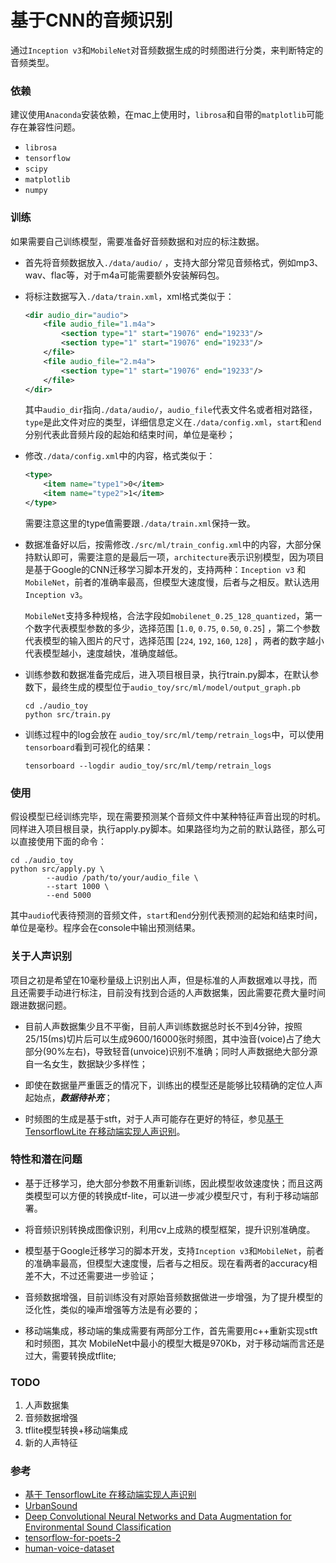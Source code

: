# 基于CNN的音频识别

通过`Inception v3`和`MobileNet`对音频数据生成的时频图进行分类，来判断特定的音频类型。

### 依赖

建议使用`Anaconda`安装依赖，在mac上使用时，`librosa`和自带的`matplotlib`可能存在兼容性问题。

- `librosa`
- `tensorflow`
- `scipy`
- `matplotlib`
- `numpy`

### 训练

如果需要自己训练模型，需要准备好音频数据和对应的标注数据。

- 首先将音频数据放入` ./data/audio/ ` ，支持大部分常见音频格式，例如mp3、wav、flac等，对于m4a可能需要额外安装解码包。

- 将标注数据写入`./data/train.xml`，xml格式类似于：

	```xml
	<dir audio_dir="audio">
		<file audio_file="1.m4a">
			<section type="1" start="19076" end="19233"/>
			<section type="1" start="19076" end="19233"/>
		</file>
		<file audio_file="2.m4a">
			<section type="1" start="19076" end="19233"/>
		</file>
	</dir>
    ```

	其中`audio_dir`指向` ./data/audio/ `，`audio_file`代表文件名或者相对路径，`type`是此文件对应的类型，详细信息定义在`./data/config.xml`，`start`和`end`分别代表此音频片段的起始和结束时间，单位是毫秒；

- 修改`./data/config.xml`中的内容，格式类似于：

	```xml
	<type>
		<item name="type1">0</item>
		<item name="type2">1</item>
	</type>
    ```

	需要注意这里的type值需要跟`./data/train.xml`保持一致。

- 数据准备好以后，按需修改`./src/ml/train_config.xml`中的内容，大部分保持默认即可，需要注意的是最后一项，`architecture`表示识别模型，因为项目是基于Google的CNN迁移学习脚本开发的，支持两种：`Inception v3` 和 `MobileNet`，前者的准确率最高，但模型大速度慢，后者与之相反。默认选用`Inception v3`。

    `MobileNet`支持多种规格，合法字段如`mobilenet_0.25_128_quantized`，第一个数字代表模型参数的多少，选择范围 [`1.0`, `0.75`, `0.50`, `0.25`] ，第二个参数代表模型的输入图片的尺寸，选择范围 [`224`, `192`, `160`, `128`] ，两者的数字越小代表模型越小，速度越快，准确度越低。

- 训练参数和数据准备完成后，进入项目根目录，执行train.py脚本，在默认参数下，最终生成的模型位于`audio_toy/src/ml/model/output_graph.pb`

	```shell
	cd ./audio_toy
	python src/train.py
	```

- 训练过程中的log会放在 `audio_toy/src/ml/temp/retrain_logs`中，可以使用`tensorboard`看到可视化的结果：

	```shell
	tensorboard --logdir audio_toy/src/ml/temp/retrain_logs
	```

### 使用

假设模型已经训练完毕，现在需要预测某个音频文件中某种特征声音出现的时机。同样进入项目根目录，执行apply.py脚本。如果路径均为之前的默认路径，那么可以直接使用下面的命令：

```shell
cd ./audio_toy
python src/apply.py \
        --audio /path/to/your/audio_file \
        --start 1000 \
        --end 5000
```

其中`audio`代表待预测的音频文件，`start`和`end`分别代表预测的起始和结束时间，单位是毫秒。程序会在console中输出预测结果。

### 关于人声识别

项目之初是希望在10毫秒量级上识别出人声，但是标准的人声数据难以寻找，而且还需要手动进行标注，目前没有找到合适的人声数据集，因此需要花费大量时间跟进数据问题。

- 目前人声数据集少且不平衡，目前人声训练数据总时长不到4分钟，按照25/15(ms)切片后可以生成9600/16000张时频图，其中浊音(voice)占了绝大部分(90%左右)，导致轻音(unvoice)识别不准确；同时人声数据绝大部分源自一名女生，数据缺少多样性；

- 即使在数据量严重匮乏的情况下，训练出的模型还是能够比较精确的定位人声起始点，***数据待补充***；

- 时频图的生成是基于stft，对于人声可能存在更好的特征，参见[基于 TensorflowLite 在移动端实现人声识别](https://www.infoq.cn/article/speaker-dentification-based-on-tensorflowlite)。

### 特性和潜在问题

- 基于迁移学习，绝大部分参数不用重新训练，因此模型收敛速度快；而且这两类模型可以方便的转换成tf-lite，可以进一步减少模型尺寸，有利于移动端部署。

- 将音频识别转换成图像识别，利用cv上成熟的模型框架，提升识别准确度。

- 模型基于Google迁移学习的脚本开发，支持`Inception v3`和`MobileNet`，前者的准确率最高，但模型大速度慢，后者与之相反。现在看两者的accuracy相差不大，不过还需要进一步验证；

- 音频数据增强，目前训练没有对原始音频数据做进一步增强，为了提升模型的泛化性，类似的噪声增强等方法是有必要的；

- 移动端集成，移动端的集成需要有两部分工作，首先需要用c++重新实现stft和时频图，其次 MobileNet中最小的模型大概是970Kb，对于移动端而言还是过大，需要转换成tflite;

### TODO

1. 人声数据集
2. 音频数据增强
3. tflite模型转换+移动端集成
4. 新的人声特征

### 参考

- [基于 TensorflowLite 在移动端实现人声识别](https://www.infoq.cn/article/speaker-dentification-based-on-tensorflowlite)
- [UrbanSound](https://urbansounddataset.weebly.com/)
- [Deep Convolutional Neural Networks and Data Augmentation for Environmental Sound Classification](https://arxiv.org/pdf/1608.04363.pdf)
- [tensorflow-for-poets-2](https://github.com/googlecodelabs/tensorflow-for-poets-2)
- [human-voice-dataset](https://github.com/vocobox/human-voice-dataset)
